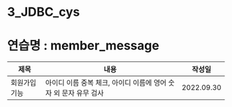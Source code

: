 # 3_JDBC_cys
# 연습명 : member_message
제목|내용|작성일|
---|---|---|
회원가입기능| 아이디 이름 중복 체크, 아이디 이름에 영어 숫자 외 문자 유무 검사|2022.09.30
